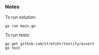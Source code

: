 ### Notes

To run solution:

```
go run main.go
```

To run tests:

```
go get github.com/stretchr/testify/assert
go test
```
